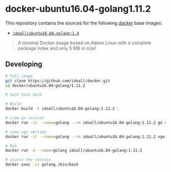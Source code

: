 
docker-ubuntu16.04-golang1.11.2
=============


This repository contains the sources for the following [docker](https://docker.io) base images:
- [`idoall/ubuntu16.04-golang:1.4`](https://hub.docker.com/r/idoall/ubuntu16.04-golang/)

> A minimal Docker image based on Alpine Linux with a complete package index and only 5 MB in size!

## Developing

```bash
# Pull image
git clone https://github.com/idoall/docker.git
cd docker/ubuntu16.04-golang/1.11.2

# hack hack hack

# Build
docker build -t idoall/ubuntu16.04-golang:1.11.2 .

# view go version
docker run -it --name=golang --rm idoall/ubuntu16.04-golang:1.11.2 go version

# view vgo version
docker run -it --name=golang --rm idoall/ubuntu16.04-golang:1.11.2 vgo version

# Run
docker run -d --name=golang idoall/ubuntu16.04-golang:1.11.2

# access the contain
docker exec -it golang /bin/bash
```
